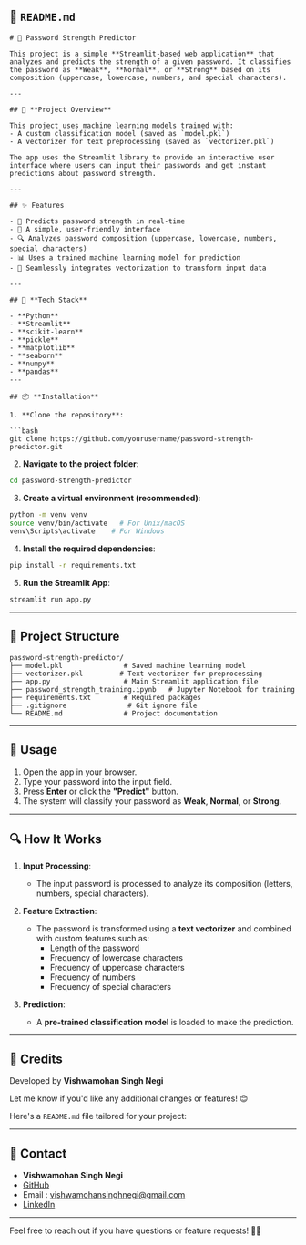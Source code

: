 ## 📜 **`README.md`**

```
# 🔐 Password Strength Predictor

This project is a simple **Streamlit-based web application** that analyzes and predicts the strength of a given password. It classifies the password as **Weak**, **Normal**, or **Strong** based on its composition (uppercase, lowercase, numbers, and special characters).

---

## 📁 **Project Overview**

This project uses machine learning models trained with:
- A custom classification model (saved as `model.pkl`)
- A vectorizer for text preprocessing (saved as `vectorizer.pkl`)

The app uses the Streamlit library to provide an interactive user interface where users can input their passwords and get instant predictions about password strength.

---

## ✨ Features

- 🚀 Predicts password strength in real-time  
- 🧵 A simple, user-friendly interface  
- 🔍 Analyzes password composition (uppercase, lowercase, numbers, special characters)  
- 📊 Uses a trained machine learning model for prediction  
- 🔄 Seamlessly integrates vectorization to transform input data  

---

## 🔧 **Tech Stack**

- **Python**  
- **Streamlit**  
- **scikit-learn**  
- **pickle** 
- **matplotlib**
- **seaborn**
- **numpy**
- **pandas**
---

## 📦 **Installation**

1. **Clone the repository**:

```bash
git clone https://github.com/yourusername/password-strength-predictor.git
```

2. **Navigate to the project folder**:

```bash
cd password-strength-predictor
```

3. **Create a virtual environment (recommended)**:

```bash
python -m venv venv
source venv/bin/activate   # For Unix/macOS
venv\Scripts\activate    # For Windows
```

4. **Install the required dependencies**:

```bash
pip install -r requirements.txt
```

5. **Run the Streamlit App**:

```bash
streamlit run app.py
```

---

## 📜 **Project Structure**

```
password-strength-predictor/
├── model.pkl               # Saved machine learning model
├── vectorizer.pkl         # Text vectorizer for preprocessing
├── app.py                  # Main Streamlit application file
├── password_strength_training.ipynb   # Jupyter Notebook for training
├── requirements.txt        # Required packages
├── .gitignore               # Git ignore file
└── README.md               # Project documentation
```

---

## 📝 **Usage**

1. Open the app in your browser.
2. Type your password into the input field.
3. Press **Enter** or click the **"Predict"** button.
4. The system will classify your password as **Weak**, **Normal**, or **Strong**.

---

## 🔍 **How It Works**

1. **Input Processing**:
   - The input password is processed to analyze its composition (letters, numbers, special characters).
  
2. **Feature Extraction**:
   - The password is transformed using a **text vectorizer** and combined with custom features such as:
     - Length of the password
     - Frequency of lowercase characters
     - Frequency of uppercase characters
     - Frequency of numbers
     - Frequency of special characters

3. **Prediction**:
   - A **pre-trained classification model** is loaded to make the prediction.

---

## 🙌 **Credits**

Developed by **Vishwamohan Singh Negi**

Let me know if you'd like any additional changes or features! 😊

Here's a `README.md` file tailored for your project:

---

## 🙌 Contact

- **Vishwamohan Singh Negi**  
- [GitHub](https://github.com/vishwamohansinghnegi/password-strength-prediction)
- Email : vishwamohansinghnegi@gmail.com
- [LinkedIn](https://www.linkedin.com/in/vishwamohan-singh-negi-001b8a257/)
---

Feel free to reach out if you have questions or feature requests! 🔐🚀